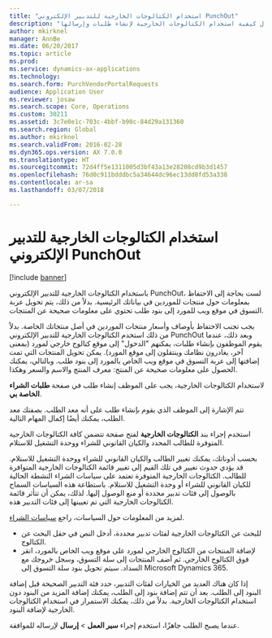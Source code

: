 ```yaml
---
title: "استخدام الكتالوجات الخارجية للتدبير الإلكتروني PunchOut"
description: "يشرح هذا المقال كيفية استخدام الكتالوجات الخارجية لإنشاء طلبات وإرسالها."
author: mkirknel
manager: AnnBe
ms.date: 06/20/2017
ms.topic: article
ms.prod: 
ms.service: dynamics-ax-applications
ms.technology: 
ms.search.form: PurchVendorPortalRequests
audience: Application User
ms.reviewer: josaw
ms.search.scope: Core, Operations
ms.custom: 30211
ms.assetid: 3c7e0e1c-703c-4bbf-b90c-84d29a131360
ms.search.region: Global
ms.author: mkirknel
ms.search.validFrom: 2016-02-28
ms.dyn365.ops.version: AX 7.0.0
ms.translationtype: HT
ms.sourcegitcommit: 72d4ff5e1311005d3bf43a13e28208cd9b3d1457
ms.openlocfilehash: 76d0c911bdddbc5a34644dc96ec13dd8fd53a338
ms.contentlocale: ar-sa
ms.lasthandoff: 03/07/2018

---
```


# <a name="use-external-catalogs-for-punchout-eprocurement"></a>استخدام الكتالوجات الخارجية للتدبير الإلكتروني PunchOut

[!include [banner](../includes/banner.md)]

باستخدام الكتالوجات الخارجية للتدبير الإلكتروني PunchOut، لست بحاجة إلى الاحتفاظ بمعلومات حول منتجات للموردين في بياناتك الرئيسية. بدلاً من ذلك، يتم تحويل عربة التسوق في موقع ويب للمورد إلى بنود طلب تحتوي على معلومات صحيحة عن المنتجات. 

يجب تجنب الاحتفاظ بأوصاف وأسعار منتجات الموردين في أصل منتجاتك الخاصة. بدلاً من ذلك استخدم الكتالوجات الخارجية للتدبير الإلكتروني PunchOut وبعد ذلك، عندما يقوم الموظفون بإنشاء طلبات، يمكنهم "الدخول" إلى موقع كتالوج خارجي لمورد (بمعنى آخر، يغادرون نظامك وينتقلون إلى موقع المورد). يمكن تحويل المنتجات التي تمت إضافتها إلى عربة التسوق في موقع ويب الخاص بالمورد إلى بنود طلب. وبالتالي، يمكنك الحصول على معلومات صحيحة عن المنتج: معرف المنتج والاسم والسعر وهكذا.

لاستخدام الكتالوجات الخارجية، يجب على الموظف إنشاء طلب في صفحة **طلبات الشراء الخاصة بي‬**.

تتم الإشارة إلى الموظف الذي يقوم بإنشاء طلب على أنه معد الطلب. بصفتك معد الطلب، يمكنك أيضًا إكمال المهام التالية.

استخدم إجراء بند **الكتالوجات الخارجية** لفتح صفحة تتضمن كافة الكتالوجات الخارجية المتوفرة للطالب المحدد والكيان القانوني للشراء ووحدة التشغيل للاستلام.

بحسب أذوناتك، يمكنك تغيير الطالب والكيان القانوني للشراء ووحدة التشغيل للاستلام. قد يؤدي حدوث تغيير في تلك القيم إلى تغيير قائمة الكتالوجات الخارجية المتوافرة للطالب. الكتالوجات الخارجية المتوفرة تعتمد على سياسات الشراء النشطة الحالية للكيان القانوني للشراء أو وحدة التشغيل للاستلام. باستطاعة هذه السياسات السماح بالوصول إلى فئات تدبير محددة أو منع الوصول إليها. لذلك، يمكن أن تتأثر قائمة الكتالوجات الخارجية التي تم تعيينها إلى فئات التدبير هذه.

لمزيد من المعلومات حول السياسات، راجع [سياسات الشراء](../procurement/purchase-policies.md).

- للبحث عن الكتالوجات الخارجية لفئات تدبير محددة، أدخل النص في حقل البحث عن الكتالوج.
- لإضافة المنتجات من الكتالوج الخارجي لمورد على موقع ويب الخاص بالمورد، انقر فوق الكتالوج الخارجي. ثم أضف المنتجات إلى سلة التسوق، وسجل خروجك مع السداد. سيتم تحويل بنود سلة التسوق إلى Microsoft Dynamics 365.

إذا كان هناك العديد من الخيارات لفئات التدبير، حدد فئة التدبير الصحيحة قبل إضافة البنود إلى الطلب.
بعد أن تتم إضافة بنود إلى الطلب، يمكنك إضافة المزيد من البنود دون استخدام الكتالوجات الخارجية. بدلاً من ذلك، يمكنك الاستمرار في استخدام الكتالوجات الخارجية لإضافة البنود.

عندما يصبح الطلب جاهزًا، استخدم إجراء **سير العمل** > **إرسال** لإرساله للموافقة.

